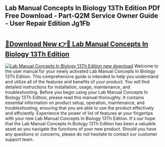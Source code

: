 ## Lab Manual Concepts In Biology 13Th Edition PDf Free Download - Part-Q2M Service Owner Guide - User Repair Edition Jg1Fb

# <h2><a href="http://bc76196.oget.top/?id=Lab+Manual+Concepts+In+Biology+13Th+Edition">🔗Download New 👉🔴 Lab Manual Concepts In Biology 13Th Edition</a></h2>

[![Lab Manual Concepts In Biology 13Th Edition new download](https://i.imgur.com/5g1atiW.png)](http://bc76196.oget.top/?id=Lab+Manual+Concepts+In+Biology+13Th+Edition)
Welcome to the user manual for your newly activated Lab Manual Concepts In Biology 13Th Edition. This comprehensive guide is intended to help you understand and utilize all of the features and benefits of your product. You will find detailed instructions for installation, usage, maintenance, and troubleshooting. Before you begin using your Lab Manual Concepts In Biology 13Th Edition, please read this manual thoroughly. It contains essential information on product setup, operation, maintenance, and troubleshooting, ensuring that you are able to use the product effectively and efficiently. Experience the power of list of features at your fingertips with your new Lab Manual Concepts In Biology 13Th Edition. It's our hope that the Lab Manual Concepts In Biology 13Th Edition has been a valuable asset as you navigate the functions of your new product. Should you have any questions or concerns, please do not hesitate to contact our customer support team.

